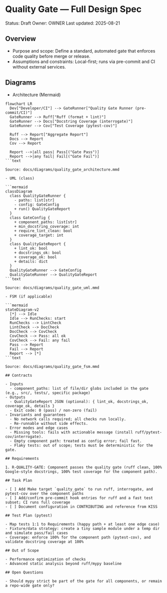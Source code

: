 # Quality Gate — Full Design Spec

Status: Draft
Owner: OWNER
Last updated: 2025-08-21

## Overview

- Purpose and scope: Define a standard, automated gate that enforces code quality before merge or release.
- Assumptions and constraints: Local-first; runs via pre-commit and CI without external services.

## Diagrams

- Architecture (Mermaid)

```mermaid
flowchart LR
  Dev["Developer/CI"] --> GateRunner["Quality Gate Runner (pre-commit/CI)"]
  GateRunner --> Ruff["Ruff (format + lint)"]
  GateRunner --> Docs["Docstring Coverage (interrogate)"]
  GateRunner --> Cov["Test Coverage (pytest-cov)"]

  Ruff --> Report["Aggregate Report"]
  Docs --> Report
  Cov --> Report

  Report -->|all pass| Pass[("Gate Pass")]
  Report -->|any fail| Fail[("Gate Fail")]
```text

Source: docs/diagrams/quality_gate_architecture.mmd

- UML (class)

```mermaid
classDiagram
  class QualityGateRunner {
    - paths: list[str]
    - config: GateConfig
    + run() QualityGateReport
  }
  class GateConfig {
    + component_paths: list[str]
    + min_docstring_coverage: int
    + require_lint_clean: bool
    + coverage_target: int
  }
  class QualityGateReport {
    + lint_ok: bool
    + docstrings_ok: bool
    + coverage_ok: bool
    + details: dict
  }
  QualityGateRunner --> GateConfig
  QualityGateRunner --> QualityGateReport
```text

Source: docs/diagrams/quality_gate_uml.mmd

- FSM (if applicable)

```mermaid
stateDiagram-v2
  [*] --> Idle
  Idle --> RunChecks: start
  RunChecks --> LintCheck
  LintCheck --> DocCheck
  DocCheck --> CovCheck
  CovCheck --> Pass: all ok
  CovCheck --> Fail: any fail
  Pass --> Report
  Fail --> Report
  Report --> [*]
```text

Source: docs/diagrams/quality_gate_fsm.mmd

## Contracts

- Inputs
  - component_paths: list of file/dir globs included in the gate (e.g., src/, tests/, specific package)
- Outputs
  - QualityGateReport JSON (optional): { lint_ok, docstrings_ok, coverage_ok, details }
  - Exit code: 0 (pass) / non-zero (fail)
- Invariants and guarantees
  - No network calls required; all checks run locally.
  - Re-runnable without side effects.
- Error modes and edge cases
  - Missing tools: fails with actionable message (install ruff/pytest-cov/interrogate).
  - Empty component path: treated as config error; fail fast.
  - Flaky tests: out of scope; tests must be deterministic for the gate.

## Requirements

1. R-QUALITY-GATE: Component passes the quality gate (ruff clean, 100% Google-style docstrings, 100% test coverage for the component path).

## Task Plan

- [ ] Add Make target `quality_gate` to run ruff, interrogate, and pytest-cov over the component paths
- [ ] Add/confirm pre-commit hook entries for ruff and a fast test subset; CI runs full coverage
- [ ] Document configuration in CONTRIBUTING and reference from KISS

## Test Plan (pytest)

- Map tests 1:1 to Requirements (happy path + at least one edge case)
- Fixture/data strategy: create a tiny sample module under a temp dir and simulate pass/fail cases
- Coverage: enforce 100% for the component path (pytest-cov), and validate docstring coverage at 100%

## Out of Scope

- Performance optimization of checks
- Advanced static analysis beyond ruff/mypy baseline

## Open Questions

- Should mypy strict be part of the gate for all components, or remain a repo-wide gate only?
